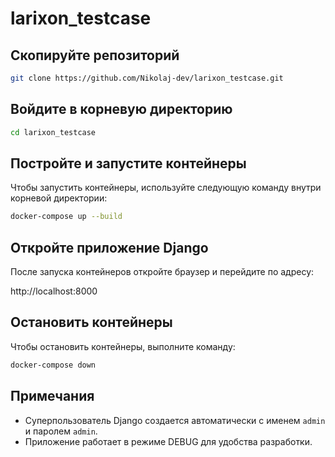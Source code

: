 # larixon_testcase

## Скопируйте репозиторий

```bash
git clone https://github.com/Nikolaj-dev/larixon_testcase.git
```

## Войдите в корневую директорию

```bash
cd larixon_testcase
```

## Постройте и запустите контейнеры

Чтобы запустить контейнеры, используйте следующую команду внутри корневой директории:

```bash
docker-compose up --build
```

## Откройте приложение Django

После запуска контейнеров откройте браузер и перейдите по адресу:

http://localhost:8000

## Остановить контейнеры

Чтобы остановить контейнеры, выполните команду:

```bash
docker-compose down
```

## Примечания

- Суперпользователь Django создается автоматически с именем `admin` и паролем `admin`.
- Приложение работает в режиме DEBUG для удобства разработки.
